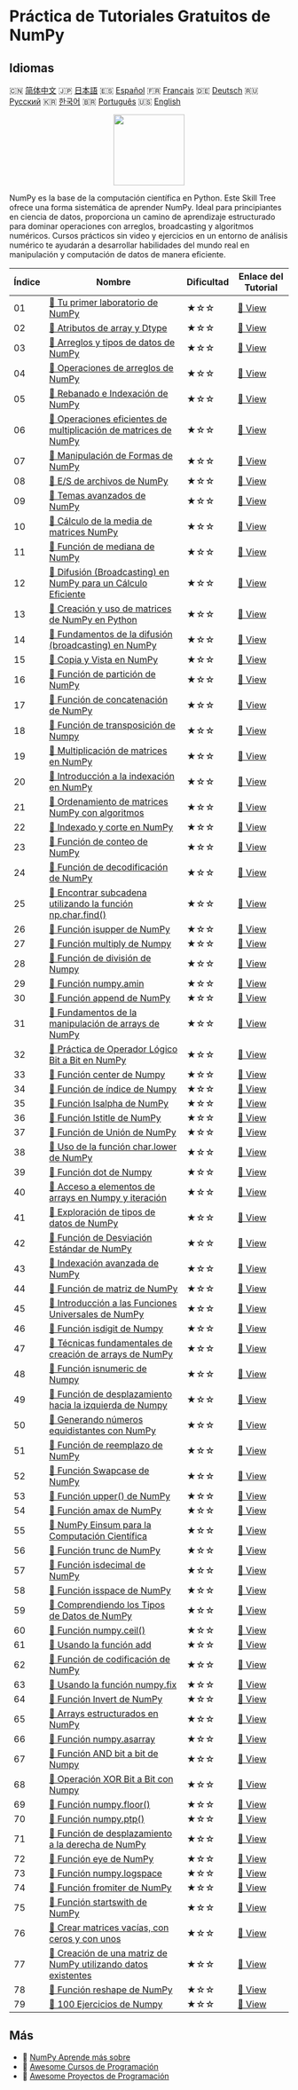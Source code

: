 # Práctica de Tutoriales Gratuitos de NumPy

## Idiomas

🇨🇳 [简体中文](README_zh.md) 🇯🇵 [日本語](README_ja.md) 🇪🇸 [Español](README_es.md) 🇫🇷 [Français](README_fr.md) 🇩🇪 [Deutsch](README_de.md) 🇷🇺 [Русский](README_ru.md) 🇰🇷 [한국어](README_ko.md) 🇧🇷 [Português](README_pt.md) 🇺🇸 [English](README.md) 

<div align="center">
<img width="128px" src="https://file.labex.io/path/gdqX0QgXsYjL.png">
</div>

NumPy es la base de la computación científica en Python. Este Skill Tree ofrece una forma sistemática de aprender NumPy. Ideal para principiantes en ciencia de datos, proporciona un camino de aprendizaje estructurado para dominar operaciones con arreglos, broadcasting y algoritmos numéricos. Cursos prácticos sin video y ejercicios en un entorno de análisis numérico te ayudarán a desarrollar habilidades del mundo real en manipulación y computación de datos de manera eficiente.

|   Índice | Nombre                                                                                                                                                        | Dificultad   | Enlace del Tutorial                                                                                  |
|----------|---------------------------------------------------------------------------------------------------------------------------------------------------------------|--------------|------------------------------------------------------------------------------------------------------|
|       01 | [📖 Tu primer laboratorio de NumPy](https://labex.io/es/tutorials/numpy-your-first-numpy-lab-92735)                                                           | ★☆☆          | [🔗 View](https://labex.io/es/tutorials/numpy-your-first-numpy-lab-92735)                            |
|       02 | [📖 Atributos de array y Dtype](https://labex.io/es/tutorials/python-array-attributes-and-dtype-8027)                                                         | ★☆☆          | [🔗 View](https://labex.io/es/tutorials/python-array-attributes-and-dtype-8027)                      |
|       03 | [📖 Arreglos y tipos de datos de NumPy](https://labex.io/es/tutorials/python-numpy-arrays-and-data-types-4996)                                                | ★☆☆          | [🔗 View](https://labex.io/es/tutorials/python-numpy-arrays-and-data-types-4996)                     |
|       04 | [📖 Operaciones de arreglos de NumPy](https://labex.io/es/tutorials/numpy-numpy-array-operations-1403)                                                        | ★☆☆          | [🔗 View](https://labex.io/es/tutorials/numpy-numpy-array-operations-1403)                           |
|       05 | [📖 Rebanado e Indexación de NumPy](https://labex.io/es/tutorials/python-numpy-slicing-and-indexing-352)                                                      | ★☆☆          | [🔗 View](https://labex.io/es/tutorials/python-numpy-slicing-and-indexing-352)                       |
|       06 | [📖 Operaciones eficientes de multiplicación de matrices de NumPy](https://labex.io/es/tutorials/python-efficient-numpy-array-multiplication-operations-5007) | ★☆☆          | [🔗 View](https://labex.io/es/tutorials/python-efficient-numpy-array-multiplication-operations-5007) |
|       07 | [📖 Manipulación de Formas de NumPy](https://labex.io/es/tutorials/numpy-numpy-shape-manipulation-214)                                                        | ★☆☆          | [🔗 View](https://labex.io/es/tutorials/numpy-numpy-shape-manipulation-214)                          |
|       08 | [📖 E/S de archivos de NumPy](https://labex.io/es/tutorials/python-numpy-file-io-127)                                                                         | ★☆☆          | [🔗 View](https://labex.io/es/tutorials/python-numpy-file-io-127)                                    |
|       09 | [📖 Temas avanzados de NumPy](https://labex.io/es/tutorials/python-numpy-advanced-topics-11)                                                                  | ★☆☆          | [🔗 View](https://labex.io/es/tutorials/python-numpy-advanced-topics-11)                             |
|       10 | [📖 Cálculo de la media de matrices NumPy](https://labex.io/es/tutorials/numpy-numpy-array-mean-calculation-86481)                                            | ★☆☆          | [🔗 View](https://labex.io/es/tutorials/numpy-numpy-array-mean-calculation-86481)                    |
|       11 | [📖 Función de mediana de NumPy](https://labex.io/es/tutorials/numpy-numpy-median-function-86483)                                                             | ★☆☆          | [🔗 View](https://labex.io/es/tutorials/numpy-numpy-median-function-86483)                           |
|       12 | [📖 Difusión (Broadcasting) en NumPy para un Cálculo Eficiente](https://labex.io/es/tutorials/numpy-numpy-broadcasting-for-efficient-computation-85702)       | ★☆☆          | [🔗 View](https://labex.io/es/tutorials/numpy-numpy-broadcasting-for-efficient-computation-85702)    |
|       13 | [📖 Creación y uso de matrices de NumPy en Python](https://labex.io/es/tutorials/python-creating-and-using-python-numpy-arrays-86402)                         | ★☆☆          | [🔗 View](https://labex.io/es/tutorials/python-creating-and-using-python-numpy-arrays-86402)         |
|       14 | [📖 Fundamentos de la difusión (broadcasting) en NumPy](https://labex.io/es/tutorials/numpy-numpy-broadcasting-fundamentals-86412)                            | ★☆☆          | [🔗 View](https://labex.io/es/tutorials/numpy-numpy-broadcasting-fundamentals-86412)                 |
|       15 | [📖 Copia y Vista en NumPy](https://labex.io/es/tutorials/python-numpy-copy-and-view-86421)                                                                   | ★☆☆          | [🔗 View](https://labex.io/es/tutorials/python-numpy-copy-and-view-86421)                            |
|       16 | [📖 Función de partición de NumPy](https://labex.io/es/tutorials/python-numpy-partition-function-86489)                                                       | ★☆☆          | [🔗 View](https://labex.io/es/tutorials/python-numpy-partition-function-86489)                       |
|       17 | [📖 Función de concatenación de NumPy](https://labex.io/es/tutorials/numpy-numpy-concatenate-function-86420)                                                  | ★☆☆          | [🔗 View](https://labex.io/es/tutorials/numpy-numpy-concatenate-function-86420)                      |
|       18 | [📖 Función de transposición de Numpy](https://labex.io/es/tutorials/numpy-numpy-transpose-function-86512)                                                    | ★☆☆          | [🔗 View](https://labex.io/es/tutorials/numpy-numpy-transpose-function-86512)                        |
|       19 | [📖 Multiplicación de matrices en NumPy](https://labex.io/es/tutorials/python-numpy-matrix-multiplication-86479)                                              | ★☆☆          | [🔗 View](https://labex.io/es/tutorials/python-numpy-matrix-multiplication-86479)                    |
|       20 | [📖 Introducción a la indexación en NumPy](https://labex.io/es/tutorials/numpy-introduction-to-indexing-in-numpy-85699)                                       | ★☆☆          | [🔗 View](https://labex.io/es/tutorials/numpy-introduction-to-indexing-in-numpy-85699)               |
|       21 | [📖 Ordenamiento de matrices NumPy con algoritmos](https://labex.io/es/tutorials/numpy-sorting-numpy-arrays-with-algorithms-86500)                            | ★☆☆          | [🔗 View](https://labex.io/es/tutorials/numpy-sorting-numpy-arrays-with-algorithms-86500)            |
|       22 | [📖 Indexado y corte en NumPy](https://labex.io/es/tutorials/numpy-numpy-indexing-and-slicing-86452)                                                          | ★☆☆          | [🔗 View](https://labex.io/es/tutorials/numpy-numpy-indexing-and-slicing-86452)                      |
|       23 | [📖 Función de conteo de NumPy](https://labex.io/es/tutorials/python-numpy-count-function-86423)                                                              | ★☆☆          | [🔗 View](https://labex.io/es/tutorials/python-numpy-count-function-86423)                           |
|       24 | [📖 Función de decodificación de NumPy](https://labex.io/es/tutorials/numpy-numpy-decode-function-86427)                                                      | ★☆☆          | [🔗 View](https://labex.io/es/tutorials/numpy-numpy-decode-function-86427)                           |
|       25 | [📖 Encontrar subcadena utilizando la función np.char.find()](https://labex.io/es/tutorials/python-find-substring-using-numpy-char-find-function-86437)       | ★☆☆          | [🔗 View](https://labex.io/es/tutorials/python-find-substring-using-numpy-char-find-function-86437)  |
|       26 | [📖 Función isupper de NumPy](https://labex.io/es/tutorials/numpy-numpy-isupper-function-86467)                                                               | ★☆☆          | [🔗 View](https://labex.io/es/tutorials/numpy-numpy-isupper-function-86467)                          |
|       27 | [📖 Función multiply de Numpy](https://labex.io/es/tutorials/python-numpy-multiply-function-86485)                                                            | ★☆☆          | [🔗 View](https://labex.io/es/tutorials/python-numpy-multiply-function-86485)                        |
|       28 | [📖 Función de división de Numpy](https://labex.io/es/tutorials/numpy-numpy-split-function-86502)                                                             | ★☆☆          | [🔗 View](https://labex.io/es/tutorials/numpy-numpy-split-function-86502)                            |
|       29 | [📖 Función numpy.amin](https://labex.io/es/tutorials/python-numpy-amin-function-86389)                                                                       | ★☆☆          | [🔗 View](https://labex.io/es/tutorials/python-numpy-amin-function-86389)                            |
|       30 | [📖 Función append de NumPy](https://labex.io/es/tutorials/python-numpy-append-function-86391)                                                                | ★☆☆          | [🔗 View](https://labex.io/es/tutorials/python-numpy-append-function-86391)                          |
|       31 | [📖 Fundamentos de la manipulación de arrays de NumPy](https://labex.io/es/tutorials/numpy-fundamentals-of-numpy-array-manipulation-85703)                    | ★☆☆          | [🔗 View](https://labex.io/es/tutorials/numpy-fundamentals-of-numpy-array-manipulation-85703)        |
|       32 | [📖 Práctica de Operador Lógico Bit a Bit en NumPy](https://labex.io/es/tutorials/numpy-numpy-bitwise-or-practical-86408)                                     | ★☆☆          | [🔗 View](https://labex.io/es/tutorials/numpy-numpy-bitwise-or-practical-86408)                      |
|       33 | [📖 Función center de Numpy](https://labex.io/es/tutorials/numpy-numpy-center-function-86416)                                                                 | ★☆☆          | [🔗 View](https://labex.io/es/tutorials/numpy-numpy-center-function-86416)                           |
|       34 | [📖 Función de índice de Numpy](https://labex.io/es/tutorials/numpy-numpy-index-function-86450)                                                               | ★☆☆          | [🔗 View](https://labex.io/es/tutorials/numpy-numpy-index-function-86450)                            |
|       35 | [📖 Función Isalpha de NumPy](https://labex.io/es/tutorials/python-numpy-isalpha-function-86456)                                                              | ★☆☆          | [🔗 View](https://labex.io/es/tutorials/python-numpy-isalpha-function-86456)                         |
|       36 | [📖 Función Istitle de NumPy](https://labex.io/es/tutorials/numpy-numpy-istitle-function-86466)                                                               | ★☆☆          | [🔗 View](https://labex.io/es/tutorials/numpy-numpy-istitle-function-86466)                          |
|       37 | [📖 Función de Unión de NumPy](https://labex.io/es/tutorials/numpy-numpy-join-function-86470)                                                                 | ★☆☆          | [🔗 View](https://labex.io/es/tutorials/numpy-numpy-join-function-86470)                             |
|       38 | [📖 Uso de la función char.lower de NumPy](https://labex.io/es/tutorials/numpy-using-the-numpy-char-lower-function-86477)                                     | ★☆☆          | [🔗 View](https://labex.io/es/tutorials/numpy-using-the-numpy-char-lower-function-86477)             |
|       39 | [📖 Función dot de Numpy](https://labex.io/es/tutorials/numpy-numpy-dot-function-86429)                                                                       | ★☆☆          | [🔗 View](https://labex.io/es/tutorials/numpy-numpy-dot-function-86429)                              |
|       40 | [📖 Acceso a elementos de arrays en Numpy y iteración](https://labex.io/es/tutorials/python-numpy-accessing-array-elements-iteration-86381)                   | ★☆☆          | [🔗 View](https://labex.io/es/tutorials/python-numpy-accessing-array-elements-iteration-86381)       |
|       41 | [📖 Exploración de tipos de datos de NumPy](https://labex.io/es/tutorials/numpy-numpy-datatype-exploration-86425)                                             | ★☆☆          | [🔗 View](https://labex.io/es/tutorials/numpy-numpy-datatype-exploration-86425)                      |
|       42 | [📖 Función de Desviación Estándar de NumPy](https://labex.io/es/tutorials/numpy-numpy-std-function-86508)                                                    | ★☆☆          | [🔗 View](https://labex.io/es/tutorials/numpy-numpy-std-function-86508)                              |
|       43 | [📖 Indexación avanzada de NumPy](https://labex.io/es/tutorials/python-numpy-advance-indexing-86385)                                                          | ★☆☆          | [🔗 View](https://labex.io/es/tutorials/python-numpy-advance-indexing-86385)                         |
|       44 | [📖 Función de matriz de NumPy](https://labex.io/es/tutorials/numpy-numpy-array-function-86400)                                                               | ★☆☆          | [🔗 View](https://labex.io/es/tutorials/numpy-numpy-array-function-86400)                            |
|       45 | [📖 Introducción a las Funciones Universales de NumPy](https://labex.io/es/tutorials/python-introduction-to-numpy-universal-functions-85705)                  | ★☆☆          | [🔗 View](https://labex.io/es/tutorials/python-introduction-to-numpy-universal-functions-85705)      |
|       46 | [📖 Función isdigit de Numpy](https://labex.io/es/tutorials/numpy-numpy-isdigit-function-86460)                                                               | ★☆☆          | [🔗 View](https://labex.io/es/tutorials/numpy-numpy-isdigit-function-86460)                          |
|       47 | [📖 Técnicas fundamentales de creación de arrays de NumPy](https://labex.io/es/tutorials/python-fundamental-numpy-array-creation-techniques-85698)            | ★☆☆          | [🔗 View](https://labex.io/es/tutorials/python-fundamental-numpy-array-creation-techniques-85698)    |
|       48 | [📖 Función isnumeric de Numpy](https://labex.io/es/tutorials/numpy-numpy-isnumeric-function-86462)                                                           | ★☆☆          | [🔗 View](https://labex.io/es/tutorials/numpy-numpy-isnumeric-function-86462)                        |
|       49 | [📖 Función de desplazamiento hacia la izquierda de Numpy](https://labex.io/es/tutorials/numpy-numpy-left-shift-function-86471)                               | ★☆☆          | [🔗 View](https://labex.io/es/tutorials/numpy-numpy-left-shift-function-86471)                       |
|       50 | [📖 Generando números equidistantes con NumPy](https://labex.io/es/tutorials/numpy-generating-evenly-spaced-numbers-with-numpy-86473)                         | ★☆☆          | [🔗 View](https://labex.io/es/tutorials/numpy-generating-evenly-spaced-numbers-with-numpy-86473)     |
|       51 | [📖 Función de reemplazo de NumPy](https://labex.io/es/tutorials/numpy-numpy-replace-function-86494)                                                          | ★☆☆          | [🔗 View](https://labex.io/es/tutorials/numpy-numpy-replace-function-86494)                          |
|       52 | [📖 Función Swapcase de NumPy](https://labex.io/es/tutorials/python-numpy-swapcase-function-86510)                                                            | ★☆☆          | [🔗 View](https://labex.io/es/tutorials/python-numpy-swapcase-function-86510)                        |
|       53 | [📖 Función upper() de NumPy](https://labex.io/es/tutorials/numpy-numpy-upper-function-86516)                                                                 | ★☆☆          | [🔗 View](https://labex.io/es/tutorials/numpy-numpy-upper-function-86516)                            |
|       54 | [📖 Función amax de NumPy](https://labex.io/es/tutorials/numpy-numpy-amax-function-86387)                                                                     | ★☆☆          | [🔗 View](https://labex.io/es/tutorials/numpy-numpy-amax-function-86387)                             |
|       55 | [📖 NumPy Einsum para la Computación Científica](https://labex.io/es/tutorials/python-numpy-einsum-for-scientific-computing-4991)                             | ★☆☆          | [🔗 View](https://labex.io/es/tutorials/python-numpy-einsum-for-scientific-computing-4991)           |
|       56 | [📖 Función trunc de NumPy](https://labex.io/es/tutorials/python-numpy-trunc-function-86514)                                                                  | ★☆☆          | [🔗 View](https://labex.io/es/tutorials/python-numpy-trunc-function-86514)                           |
|       57 | [📖 Función isdecimal de NumPy](https://labex.io/es/tutorials/numpy-numpy-isdecimal-function-86458)                                                           | ★☆☆          | [🔗 View](https://labex.io/es/tutorials/numpy-numpy-isdecimal-function-86458)                        |
|       58 | [📖 Función isspace de NumPy](https://labex.io/es/tutorials/numpy-numpy-isspace-function-86464)                                                               | ★☆☆          | [🔗 View](https://labex.io/es/tutorials/numpy-numpy-isspace-function-86464)                          |
|       59 | [📖 Comprendiendo los Tipos de Datos de NumPy](https://labex.io/es/tutorials/python-understanding-numpy-data-types-85701)                                     | ★☆☆          | [🔗 View](https://labex.io/es/tutorials/python-understanding-numpy-data-types-85701)                 |
|       60 | [📖 Función numpy.ceil()](https://labex.io/es/tutorials/numpy-numpy-ceil-function-86414)                                                                      | ★☆☆          | [🔗 View](https://labex.io/es/tutorials/numpy-numpy-ceil-function-86414)                             |
|       61 | [📖 Usando la función add](https://labex.io/es/tutorials/numpy-using-the-add-function-86383)                                                                  | ★☆☆          | [🔗 View](https://labex.io/es/tutorials/numpy-using-the-add-function-86383)                          |
|       62 | [📖 Función de codificación de NumPy](https://labex.io/es/tutorials/python-numpy-encode-function-86433)                                                       | ★☆☆          | [🔗 View](https://labex.io/es/tutorials/python-numpy-encode-function-86433)                          |
|       63 | [📖 Usando la función numpy.fix](https://labex.io/es/tutorials/numpy-using-the-numpy-fix-function-86439)                                                      | ★☆☆          | [🔗 View](https://labex.io/es/tutorials/numpy-using-the-numpy-fix-function-86439)                    |
|       64 | [📖 Función Invert de NumPy](https://labex.io/es/tutorials/python-numpy-invert-function-86454)                                                                | ★☆☆          | [🔗 View](https://labex.io/es/tutorials/python-numpy-invert-function-86454)                          |
|       65 | [📖 Arrays estructurados en NumPy](https://labex.io/es/tutorials/python-structured-arrays-in-numpy-85704)                                                     | ★☆☆          | [🔗 View](https://labex.io/es/tutorials/python-structured-arrays-in-numpy-85704)                     |
|       66 | [📖 Función numpy.asarray](https://labex.io/es/tutorials/numpy-numpy-asarray-function-86404)                                                                  | ★☆☆          | [🔗 View](https://labex.io/es/tutorials/numpy-numpy-asarray-function-86404)                          |
|       67 | [📖 Función AND bit a bit de Numpy](https://labex.io/es/tutorials/numpy-numpy-bitwise-and-function-86406)                                                     | ★☆☆          | [🔗 View](https://labex.io/es/tutorials/numpy-numpy-bitwise-and-function-86406)                      |
|       68 | [📖 Operación XOR Bit a Bit con Numpy](https://labex.io/es/tutorials/numpy-numpy-bitwise-xor-operation-86410)                                                 | ★☆☆          | [🔗 View](https://labex.io/es/tutorials/numpy-numpy-bitwise-xor-operation-86410)                     |
|       69 | [📖 Función numpy.floor()](https://labex.io/es/tutorials/numpy-numpy-floor-function-86441)                                                                    | ★☆☆          | [🔗 View](https://labex.io/es/tutorials/numpy-numpy-floor-function-86441)                            |
|       70 | [📖 Función numpy.ptp()](https://labex.io/es/tutorials/numpy-numpy-ptp-function-86491)                                                                        | ★☆☆          | [🔗 View](https://labex.io/es/tutorials/numpy-numpy-ptp-function-86491)                              |
|       71 | [📖 Función de desplazamiento a la derecha de NumPy](https://labex.io/es/tutorials/python-numpy-right-shift-function-86498)                                   | ★☆☆          | [🔗 View](https://labex.io/es/tutorials/python-numpy-right-shift-function-86498)                     |
|       72 | [📖 Función eye de NumPy](https://labex.io/es/tutorials/python-numpy-eye-function-86435)                                                                      | ★☆☆          | [🔗 View](https://labex.io/es/tutorials/python-numpy-eye-function-86435)                             |
|       73 | [📖 Función numpy.logspace](https://labex.io/es/tutorials/numpy-numpy-logspace-function-86475)                                                                | ★☆☆          | [🔗 View](https://labex.io/es/tutorials/numpy-numpy-logspace-function-86475)                         |
|       74 | [📖 Función fromiter de NumPy](https://labex.io/es/tutorials/numpy-numpy-fromiter-function-86445)                                                             | ★☆☆          | [🔗 View](https://labex.io/es/tutorials/numpy-numpy-fromiter-function-86445)                         |
|       75 | [📖 Función startswith de NumPy](https://labex.io/es/tutorials/numpy-numpy-startswith-function-86506)                                                         | ★☆☆          | [🔗 View](https://labex.io/es/tutorials/numpy-numpy-startswith-function-86506)                       |
|       76 | [📖 Crear matrices vacías, con ceros y con unos](https://labex.io/es/tutorials/numpy-creating-empty-zeroes-and-ones-arrays-86395)                             | ★☆☆          | [🔗 View](https://labex.io/es/tutorials/numpy-creating-empty-zeroes-and-ones-arrays-86395)           |
|       77 | [📖 Creación de una matriz de NumPy utilizando datos existentes](https://labex.io/es/tutorials/numpy-creating-a-numpy-array-using-existing-data-86398)        | ★☆☆          | [🔗 View](https://labex.io/es/tutorials/numpy-creating-a-numpy-array-using-existing-data-86398)      |
|       78 | [📖 Función reshape de NumPy](https://labex.io/es/tutorials/python-numpy-reshape-function-86496)                                                              | ★☆☆          | [🔗 View](https://labex.io/es/tutorials/python-numpy-reshape-function-86496)                         |
|       79 | [📖 100 Ejercicios de Numpy](https://labex.io/es/tutorials/100-numpy-exercises-20746)                                                                         | ★☆☆          | [🔗 View](https://labex.io/es/tutorials/100-numpy-exercises-20746)                                   |

## Más

- 🔗 [NumPy Aprende más sobre](https://labex.io/es/skilltrees/numpy)
- 🔗 [Awesome Cursos de Programación](https://github.com/labex-labs/awesome-programming-courses)
- 🔗 [Awesome Proyectos de Programación](https://github.com/labex-labs/awesome-programming-projects)


